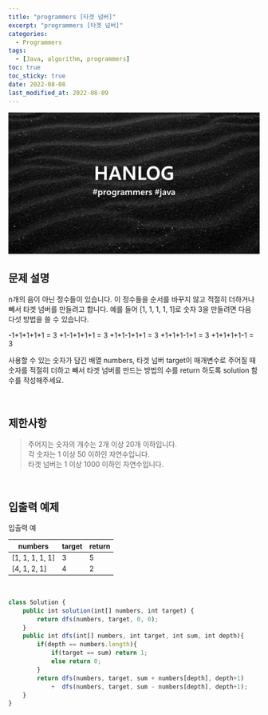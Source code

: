 ```yaml
---
title: "programmers [타겟 넘버]"
excerpt: "programmers [타겟 넘버]"
categories:
  - Programmers
tags:
  - [Java, algorithm, programmers]
toc: true
toc_sticky: true
date: 2022-08-08
last_modified_at: 2022-08-09
---
```


![HAN.jpg](/assets/images/programmers.png)

## 문제 설명

n개의 음이 아닌 정수들이 있습니다. 이 정수들을 순서를 바꾸지 않고 적절히 더하거나 빼서 타겟 넘버를 만들려고 합니다. 예를 들어 [1, 1, 1, 1, 1]로 숫자 3을 만들려면 다음 다섯 방법을 쓸 수 있습니다.

-1+1+1+1+1 = 3
+1-1+1+1+1 = 3
+1+1-1+1+1 = 3
+1+1+1-1+1 = 3
+1+1+1+1-1 = 3

사용할 수 있는 숫자가 담긴 배열 numbers, 타겟 넘버 target이 매개변수로 주어질 때 숫자를 적절히 더하고 빼서 타겟 넘버를 만드는 방법의 수를 return 하도록 solution 함수를 작성해주세요.

<br>

## 제한사항

> 주어지는 숫자의 개수는 2개 이상 20개 이하입니다.<br>
> 각 숫자는 1 이상 50 이하인 자연수입니다.<br>
> 타겟 넘버는 1 이상 1000 이하인 자연수입니다.

<br>

## 입출력 예제

입출력 예

|numbers|target|return|
|------|------|------|
|[1, 1, 1, 1, 1]|3|5|
|[4, 1, 2, 1]|4|2|

<br>

```js
class Solution {
    public int solution(int[] numbers, int target) {
        return dfs(numbers, target, 0, 0);
    }
    public int dfs(int[] numbers, int target, int sum, int depth){
        if(depth == numbers.length){
            if(target == sum) return 1;
            else return 0;
        }
        return dfs(numbers, target, sum + numbers[depth], depth+1)
            +  dfs(numbers, target, sum - numbers[depth], depth+1);
    }
}
```

